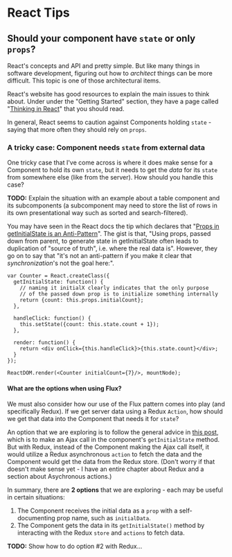 # React Tips


## Should your component have `state` or only `props`?

React's concepts and API and pretty simple.  But like many things in software development, figuring out how to *architect* things can be more difficult.  This topic is one of those architectural items.

React's website has good resources to explain the main issues to think about.  Under under the "Getting Started" section, they have a page called "[Thinking in React](http://facebook.github.io/react/docs/thinking-in-react.html)" that you should read.

In general, React seems to caution against Components holding `state` - saying that more often they should rely on `props`.  

### A tricky case: Component needs `state` from external data
One tricky case that I've come across is where it does make sense for a Component to hold its own `state`, but it needs to get the *data* for its `state` from somewhere else (like from the server).  How should you handle this case?

<p class="todo-note">
<strong>TODO:</strong> Explain the situation with an example about a table component and its subcomponents (a subcomponent may need to store the list of rows in its own presentational way such as sorted and search-filtered).  
</p>

You may have seen in the React docs the tip which declares that "[Props in getInitialState is an Anti-Pattern](http://facebook.github.io/react/tips/props-in-getInitialState-as-anti-pattern.html)".  The gist is that, "Using props, passed down from parent, to generate state in getInitialState often leads to duplication of "source of truth", i.e. where the real data is".  However, they go on to say that "it's not an anti-pattern if you make it clear that *synchronization*'s not the goal here:".

```
var Counter = React.createClass({
  getInitialState: function() {
    // naming it initialX clearly indicates that the only purpose
    // of the passed down prop is to initialize something internally
    return {count: this.props.initialCount};
  },

  handleClick: function() {
    this.setState({count: this.state.count + 1});
  },

  render: function() {
    return <div onClick={this.handleClick}>{this.state.count}</div>;
  }
});

ReactDOM.render(<Counter initialCount={7}/>, mountNode);
```

#### What are the options when using Flux?
We must also consider how our use of the Flux pattern comes into play (and specifically Redux).  If we get server data using a Redux `Action`, how should we get that data into the Component that needs it for `state`?

An option that we are exploring is to follow the general advice in [this post](http://stackoverflow.com/a/28785276/718325), which is to make an Ajax call in the component's `getInitialState` method.  But with Redux, instead of the Component making the Ajax call itself, it would utilize a Redux asynchronous `action` to fetch the data and the Component would get the data from the Redux store. (Don't worry if that doesn't make sense yet - I have an entire chapter about Redux and a section about Asychronous actions.)

In summary, there are **2 options** that we are exploring - each may be useful in certain situations:
1. The Component receives the initial data as a `prop` with a self-documenting prop name, such as `initialData`.
2. The Component gets the data in its `getInitialState()` method by interacting with the Redux `store` and `actions` to fetch data.

<p class="todo-note">
<strong>TODO:</strong> Show how to do option #2 with Redux...
</p>


